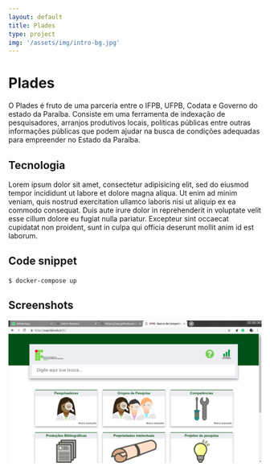 ```yaml
---
layout: default
title: Plades
type: project
img: '/assets/img/intro-bg.jpg'
---
```


# Plades
O Plades é fruto de uma parceria entre o IFPB, UFPB, Codata e Governo do estado da Paraíba.
Consiste em uma ferramenta de indexação de pesquisadores, arranjos produtivos locais, políticas públicas entre outras informações públicas que podem ajudar na busca de condições adequadas para empreender no Estado da Paraíba.

## Tecnologia

Lorem ipsum dolor sit amet, consectetur adipisicing elit, sed do eiusmod tempor incididunt ut labore et dolore magna aliqua. Ut enim ad minim veniam, quis nostrud exercitation ullamco laboris nisi ut aliquip ex ea commodo consequat. Duis aute irure dolor in reprehenderit in voluptate velit esse cillum dolore eu fugiat nulla pariatur. Excepteur sint occaecat cupidatat non proident, sunt in culpa qui officia deserunt mollit anim id est laborum.

## Code snippet

```
$ docker-compose up
```

## Screenshots

![saber](/assets/img/projects/saber.png)
